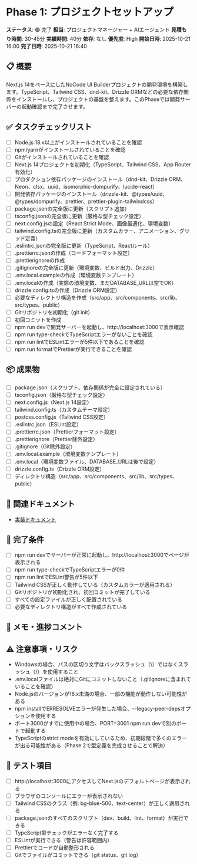 # Phase 1: プロジェクトセットアップ

**ステータス**: 🟢 完了
**担当**: プロジェクトマネージャー + AIエージェント
**見積もり時間**: 30-45分
**実績時間**: 40分
**依存**: なし
**優先度**: High
**開始日時**: 2025-10-21 16:00
**完了日時**: 2025-10-21 16:40

## 📋 概要

Next.js 14をベースにしたNoCode UI Builderプロジェクトの開発環境を構築します。TypeScript、Tailwind CSS、dnd-kit、Drizzle ORMなどの必要な依存関係をインストールし、プロジェクトの基盤を整えます。このPhaseでは開発サーバーの起動確認まで完了させます。

## ✅ タスクチェックリスト

- [ ] Node.js 18.x以上がインストールされていることを確認
- [ ] npm/yarnがインストールされていることを確認
- [ ] Gitがインストールされていることを確認
- [ ] Next.js 14プロジェクトを初期化（TypeScript、Tailwind CSS、App Router有効化）
- [ ] プロダクション依存パッケージのインストール（dnd-kit、Drizzle ORM、Neon、clsx、uuid、isomorphic-dompurify、lucide-react）
- [ ] 開発依存パッケージのインストール（drizzle-kit、@types/uuid、@types/dompurify、prettier、prettier-plugin-tailwindcss）
- [ ] package.jsonの完全版に更新（スクリプト追加）
- [ ] tsconfig.jsonの完全版に更新（厳格な型チェック設定）
- [ ] next.config.jsの設定（React Strict Mode、画像最適化、環境変数）
- [ ] tailwind.config.tsの完全版に更新（カスタムカラー、アニメーション、グリッド定義）
- [ ] .eslintrc.jsonの完全版に更新（TypeScript、Reactルール）
- [ ] .prettierrc.jsonの作成（コードフォーマット設定）
- [ ] .prettierignoreの作成
- [ ] .gitignoreの完全版に更新（環境変数、ビルド出力、Drizzle）
- [ ] .env.local.exampleの作成（環境変数テンプレート）
- [ ] .env.localの作成（実際の環境変数、まだDATABASE_URLは空でOK）
- [ ] drizzle.config.tsの作成（Drizzle ORM設定）
- [ ] 必要なディレクトリ構造を作成（src/app、src/components、src/lib、src/types、public）
- [ ] Gitリポジトリを初期化（git init）
- [ ] 初回コミットを作成
- [ ] npm run devで開発サーバーを起動し、http://localhost:3000で表示確認
- [ ] npm run type-checkでTypeScriptエラーがないことを確認
- [ ] npm run lintでESLintエラーが5件以下であることを確認
- [ ] npm run formatでPrettierが実行できることを確認

## 📦 成果物

- [ ] package.json（スクリプト、依存関係が完全に設定されている）
- [ ] tsconfig.json（厳格な型チェック設定）
- [ ] next.config.js（Next.js 14設定）
- [ ] tailwind.config.ts（カスタムテーマ設定）
- [ ] postcss.config.js（Tailwind CSS設定）
- [ ] .eslintrc.json（ESLint設定）
- [ ] .prettierrc.json（Prettierフォーマット設定）
- [ ] .prettierignore（Prettier除外設定）
- [ ] .gitignore（Git除外設定）
- [ ] .env.local.example（環境変数テンプレート）
- [ ] .env.local（環境変数ファイル、DATABASE_URLは後で設定）
- [ ] drizzle.config.ts（Drizzle ORM設定）
- [ ] ディレクトリ構造（src/app、src/components、src/lib、src/types、public）

## 🔗 関連ドキュメント

- [実装ドキュメント](../implementation/20251021_01-project-setup.md)

## 🎯 完了条件

- [ ] npm run devでサーバーが正常に起動し、http://localhost:3000でページが表示される
- [ ] npm run type-checkでTypeScriptエラーが0件
- [ ] npm run lintでESLint警告が5件以下
- [ ] Tailwind CSSが正しく動作している（カスタムカラーが適用される）
- [ ] Gitリポジトリが初期化され、初回コミットが完了している
- [ ] すべての設定ファイルが正しく配置されている
- [ ] 必要なディレクトリ構造がすべて作成されている

## 📝 メモ・進捗コメント

<!-- ここに進捗メモや問題点を記録 -->

## ⚠️ 注意事項・リスク

- Windowsの場合、パスの区切り文字はバックスラッシュ（\）ではなくスラッシュ（/）を使用すること
- .env.localファイルは絶対にGitにコミットしないこと（.gitignoreに含まれていることを確認）
- Node.jsのバージョンが18.x未満の場合、一部の機能が動作しない可能性がある
- npm installでERRESOLVEエラーが発生した場合、--legacy-peer-depsオプションを使用する
- ポート3000がすでに使用中の場合、PORT=3001 npm run devで別のポートで起動する
- TypeScriptのstrict modeを有効にしているため、初期段階で多くのエラーが出る可能性がある（Phase 2で型定義を完成させることで解決）

## 🧪 テスト項目

- [ ] http://localhost:3000にアクセスしてNext.jsのデフォルトページが表示される
- [ ] ブラウザのコンソールにエラーが表示されない
- [ ] Tailwind CSSのクラス（例: bg-blue-500、text-center）が正しく適用される
- [ ] package.jsonのすべてのスクリプト（dev、build、lint、format）が実行できる
- [ ] TypeScript型チェックがエラーなく完了する
- [ ] ESLintが実行できる（警告は許容範囲内）
- [ ] Prettierでコードが自動整形される
- [ ] Gitでファイルがコミットできる（git status、git log）
